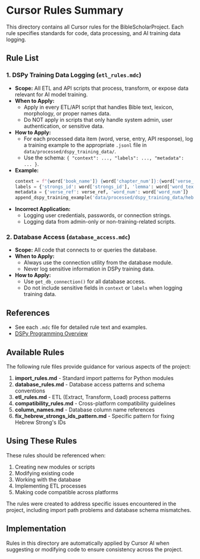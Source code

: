 # Cursor Rules Summary

This directory contains all Cursor rules for the BibleScholarProject. Each rule specifies standards for code, data processing, and AI training data logging.

## Rule List

### 1. DSPy Training Data Logging (`etl_rules.mdc`)
- **Scope:** All ETL and API scripts that process, transform, or expose data relevant for AI model training.
- **When to Apply:**
  - Apply in every ETL/API script that handles Bible text, lexicon, morphology, or proper names data.
  - Do NOT apply in scripts that only handle system admin, user authentication, or sensitive data.
- **How to Apply:**
  - For each processed data item (word, verse, entry, API response), log a training example to the appropriate `.jsonl` file in `data/processed/dspy_training_data/`.
  - Use the schema: `{ "context": ..., "labels": ..., "metadata": ... }`.
- **Example:**
  ```python
  context = f"{word['book_name']} {word['chapter_num']}:{word['verse_num']} {word['word_text']}"
  labels = {'strongs_id': word['strongs_id'], 'lemma': word['word_text'], 'morphology': word['grammar_code']}
  metadata = {'verse_ref': verse_ref, 'word_num': word['word_num']}
  append_dspy_training_example('data/processed/dspy_training_data/hebrew_ot_tagging.jsonl', context, labels, metadata)
  ```
- **Incorrect Application:**
  - Logging user credentials, passwords, or connection strings.
  - Logging data from admin-only or non-training-related scripts.

### 2. Database Access (`database_access.mdc`)
- **Scope:** All code that connects to or queries the database.
- **When to Apply:**
  - Always use the connection utility from the database module.
  - Never log sensitive information in DSPy training data.
- **How to Apply:**
  - Use `get_db_connection()` for all database access.
  - Do not include sensitive fields in `context` or `labels` when logging training data.

## References
- See each `.mdc` file for detailed rule text and examples.
- [DSPy Programming Overview](https://dspy.ai/learn/programming/overview/)

## Available Rules

The following rule files provide guidance for various aspects of the project:

1. **import_rules.md** - Standard import patterns for Python modules
2. **database_rules.md** - Database access patterns and schema conventions
3. **etl_rules.md** - ETL (Extract, Transform, Load) process patterns
4. **compatibility_rules.md** - Cross-platform compatibility guidelines
5. **column_names.md** - Database column name references
6. **fix_hebrew_strongs_ids_pattern.md** - Specific pattern for fixing Hebrew Strong's IDs

## Using These Rules

These rules should be referenced when:

1. Creating new modules or scripts
2. Modifying existing code
3. Working with the database
4. Implementing ETL processes
5. Making code compatible across platforms

The rules were created to address specific issues encountered in the project, including import path problems and database schema mismatches.

## Implementation

Rules in this directory are automatically applied by Cursor AI when suggesting or modifying code to ensure consistency across the project. 
